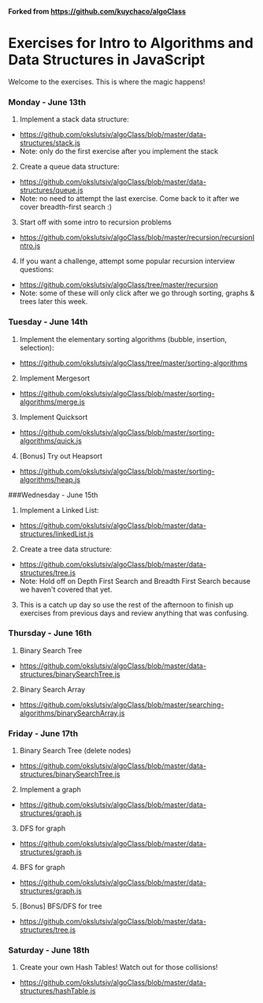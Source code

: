 **Forked from https://github.com/kuychaco/algoClass**

# Exercises for Intro to Algorithms and Data Structures in JavaScript

Welcome to the exercises. This is where the magic happens! 

### Monday - June 13th
1. Implement a stack data structure:
  - https://github.com/okslutsiv/algoClass/blob/master/data-structures/stack.js
  - Note: only do the first exercise after you implement the stack
2. Create a queue data structure:
  - https://github.com/okslutsiv/algoClass/blob/master/data-structures/queue.js
  - Note: no need to attempt the last exercise. Come back to it after we cover breadth-first search :)
3. Start off with some intro to recursion problems
  - https://github.com/okslutsiv/algoClass/blob/master/recursion/recursionIntro.js
4. If you want a challenge, attempt some popular recursion interview questions:
  - https://github.com/okslutsiv/algoClass/tree/master/recursion
  - Note: some of these will only click after we go through sorting, graphs & trees later this week.

### Tuesday - June 14th
1. Implement the elementary sorting algorithms (bubble, insertion, selection):
  - https://github.com/okslutsiv/algoClass/tree/master/sorting-algorithms
2. Implement Mergesort
  - https://github.com/okslutsiv/algoClass/blob/master/sorting-algorithms/merge.js
3. Implement Quicksort
  - https://github.com/okslutsiv/algoClass/blob/master/sorting-algorithms/quick.js
4. [Bonus] Try out Heapsort
  - https://github.com/okslutsiv/algoClass/blob/master/sorting-algorithms/heap.js

###Wednesday - June 15th
1. Implement a Linked List:
  - https://github.com/okslutsiv/algoClass/blob/master/data-structures/linkedList.js
2. Create a tree data structure:
  - https://github.com/okslutsiv/algoClass/blob/master/data-structures/tree.js
  - Note: Hold off on Depth First Search and Breadth First Search because we haven't covered that yet.
3. This is a catch up day so use the rest of the afternoon to finish up exercises from previous days and review anything that was confusing. 

### Thursday - June 16th
1. Binary Search Tree
  - https://github.com/okslutsiv/algoClass/blob/master/data-structures/binarySearchTree.js
2. Binary Search Array
  - https://github.com/okslutsiv/algoClass/blob/master/searching-algorithms/binarySearchArray.js

### Friday - June 17th
1. Binary Search Tree (delete nodes)
  - https://github.com/okslutsiv/algoClass/blob/master/data-structures/binarySearchTree.js
2. Implement a graph
  - https://github.com/okslutsiv/algoClass/blob/master/data-structures/graph.js
3. DFS for graph
  - https://github.com/okslutsiv/algoClass/blob/master/data-structures/graph.js
4. BFS for graph
  - https://github.com/okslutsiv/algoClass/blob/master/data-structures/graph.js 
5. [Bonus] BFS/DFS for tree
  - https://github.com/okslutsiv/algoClass/blob/master/data-structures/tree.js

### Saturday - June 18th
1. Create your own Hash Tables! Watch out for those collisions!
  - https://github.com/okslutsiv/algoClass/blob/master/data-structures/hashTable.js

